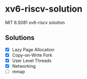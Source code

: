 # xv6-riscv-solution
MIT 6.S081 xv6-riscv solution

## Solutions
- [x] Lazy Page Allocation
- [x] Copy-on-Write Fork 
- [x] User Level Threads
- [x] Networking
- [ ] mmap